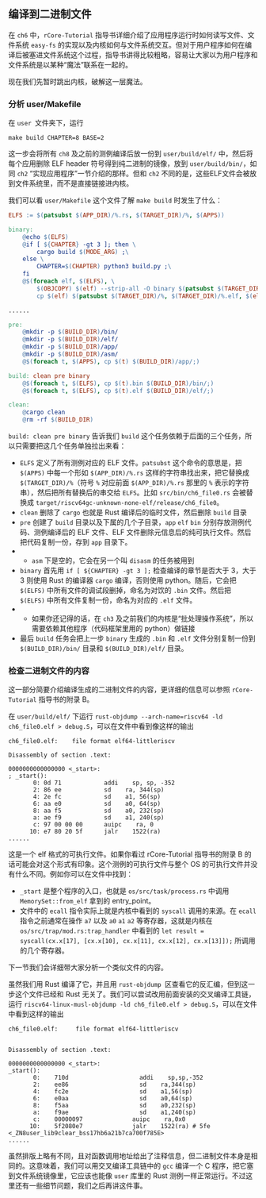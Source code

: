 ## 编译到二进制文件

在 `ch6` 中，`rCore-Tutorial` 指导书详细介绍了应用程序运行时如何读写文件、文件系统 `easy-fs` 的实现以及内核如何与文件系统交互。但对于用户程序如何在编译后被塞进文件系统这个过程，指导书讲得比较粗略，容易让大家以为用户程序和文件系统是以某种“魔法”联系在一起的。

现在我们先暂时跳出内核，破解这一层魔法。

### 分析 user/Makefile

在 `user `文件夹下，运行

```
make build CHAPTER=8 BASE=2
```

这一步会将所有 `ch8` 及之前的测例编译后放一份到 `user/build/elf/` 中，然后将每个应用删除 ELF header 符号得到纯二进制的镜像，放到 `user/build/bin/`，如同 `ch2` “实现应用程序”一节介绍的那样。但和 `ch2` 不同的是，这些ELF文件会被放到文件系统里，而不是直接链接进内核。

我们可以看 `user/Makefile` 这个文件了解 `make build` 时发生了什么：

```makefile
ELFS := $(patsubst $(APP_DIR)/%.rs, $(TARGET_DIR)/%, $(APPS))

binary:
	@echo $(ELFS)
	@if [ ${CHAPTER} -gt 3 ]; then \
		cargo build $(MODE_ARG) ;\
	else \
		CHAPTER=$(CHAPTER) python3 build.py ;\
	fi
	@$(foreach elf, $(ELFS), \
		$(OBJCOPY) $(elf) --strip-all -O binary $(patsubst $(TARGET_DIR)/%, $(TARGET_DIR)/%.bin, $(elf)); \
		cp $(elf) $(patsubst $(TARGET_DIR)/%, $(TARGET_DIR)/%.elf, $(elf));)

......

pre:
	@mkdir -p $(BUILD_DIR)/bin/
	@mkdir -p $(BUILD_DIR)/elf/
	@mkdir -p $(BUILD_DIR)/app/
	@mkdir -p $(BUILD_DIR)/asm/
	@$(foreach t, $(APPS), cp $(t) $(BUILD_DIR)/app/;)

build: clean pre binary
	@$(foreach t, $(ELFS), cp $(t).bin $(BUILD_DIR)/bin/;)
	@$(foreach t, $(ELFS), cp $(t).elf $(BUILD_DIR)/elf/;)

clean:
	@cargo clean
	@rm -rf $(BUILD_DIR)

```

`build: clean pre binary` 告诉我们 `build` 这个任务依赖于后面的三个任务，所以只需要把这几个任务单独拉出来看：

- `ELFS` 定义了所有测例对应的 ELF 文件。`patsubst` 这个命令的意思是，把 `$(APPS)` 中每一个形如 `$(APP_DIR)/%.rs` 这样的字符串找出来，把它替换成 `$(TARGET_DIR)/%`（符号 `%` 对应前面 `$(APP_DIR)/%.rs` 那里的 `%` 表示的字符串），然后把所有替换后的串交给 `ELFS`。比如 `src/bin/ch6_file0.rs` 会被替换成 `target/riscv64gc-unknown-none-elf/release/ch6_file0`。
- `clean` 删除了 `cargo` 也就是 Rust 编译后的临时文件，然后删除 `build` 目录
- `pre` 创建了 `build` 目录以及下属的几个子目录，`app` `elf` `bin` 分别存放测例代码、测例编译后的 ELF 文件、ELF 文件删除元信息后的纯可执行文件。然后把代码复制一份，存到 `app` 目录下。
- - `asm` 下是空的，它会在另一个叫 `disasm` 的任务被用到
- `binary` 首先用 `if [ ${CHAPTER} -gt 3 ];` 检查编译的章节是否大于 3，大于 3 则使用 Rust 的编译器 `cargo` 编译，否则使用 python。随后，它会把 `$(ELFS)` 中所有文件的调试段删掉，命名为对饮的 `.bin` 文件。然后把 `$(ELFS)` 中所有文件复制一份，命名为对应的 `.elf` 文件。
- - 如果你还记得的话，在 `ch3` 及之前我们的内核是“批处理操作系统”，所以需要依赖其他程序（代码框架里用的 python）做链接
- 最后 `build` 任务会把上一步 `binary` 生成的 `.bin` 和 `.elf` 文件分别复制一份到 `$(BUILD_DIR)/bin/` 目录和 `$(BUILD_DIR)/elf/` 目录。

### 检查二进制文件的内容

这一部分简要介绍编译生成的二进制文件的内容，更详细的信息可以参照 `rCore-Tutorial` 指导书的附录 B。

在 `user/build/elf/` 下运行 `rust-objdump --arch-name=riscv64 -ld ch6_file0.elf > debug.S`，可以在文件中看到像这样的输出

```asm6502
ch6_file0.elf:    file format elf64-littleriscv

Disassembly of section .text:

0000000000000000 <_start>:
; _start():
       0: 0d 71            addi    sp, sp, -352
       2: 86 ee            sd    ra, 344(sp)
       4: 2e fc            sd    a1, 56(sp)
       6: aa e0            sd    a0, 64(sp)
       8: aa f5            sd    a0, 232(sp)
       a: ae f9            sd    a1, 240(sp)
       c: 97 00 00 00      auipc    ra, 0
      10: e7 80 20 5f      jalr    1522(ra)
......
```

这是一个 elf 格式的可执行文件。如果你看过 rCore-Tutorial 指导书的附录 B 的话可能会对这个形式有印象。这个测例的可执行文件与整个 OS 的可执行文件并没有什么不同。例如你可以在文件中找到：

- `_start` 是整个程序的入口，也就是 `os/src/task/process.rs` 中调用 `MemorySet::from_elf` 拿到的 entry_point。
- 文件中的 `ecall` 指令实际上就是内核中看到的 `syscall` 调用的来源。在 `ecall` 指令之前通常在操作 `a7` 以及 `a0` `a1` `a2` 等寄存器，这就是内核在 `os/src/trap/mod.rs:trap_handler` 中看到的 `let result = syscall(cx.x[17], [cx.x[10], cx.x[11], cx.x[12], cx.x[13]]);` 所调用的几个寄存器。

下一节我们会详细带大家分析一个类似文件的内容。

虽然我们用 Rust 编译了它，并且用 `rust-objdump `区查看它的反汇编，但到这一步这个文件已经和 Rust 无关了。我们可以尝试改用前面安装的交叉编译工具链，运行 `riscv64-linux-musl-objdump -ld ch6_file0.elf > debug.S`，可以在文件中看到这样的输出

```asm6502
ch6_file0.elf:     file format elf64-littleriscv


Disassembly of section .text:

0000000000000000 <_start>:
_start():
       0:    710d                    addi    sp,sp,-352
       2:    ee86                    sd    ra,344(sp)
       4:    fc2e                    sd    a1,56(sp)
       6:    e0aa                    sd    a0,64(sp)
       8:    f5aa                    sd    a0,232(sp)
       a:    f9ae                    sd    a1,240(sp)
       c:    00000097              auipc    ra,0x0
      10:    5f2080e7              jalr    1522(ra) # 5fe <_ZN8user_lib9clear_bss17hb6a21b7ca700f785E>
......
```

虽然排版上略有不同，且对函数调用地址给出了注释信息，但二进制文件本身是相同的。这意味着，我们可以用交叉编译工具链中的 `gcc` 编译一个 C 程序，把它塞到文件系统镜像里，它应该也能像 `user` 库里的 Rust 测例一样正常运行。不过这里还有一些细节问题，我们之后再讲这件事。 
